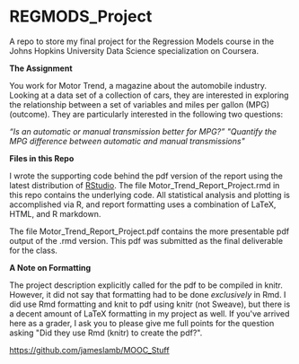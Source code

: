REGMODS_Project
===============

A repo to store my final project for the Regression Models course in the Johns Hopkins University Data Science specialization on Coursera.


**The Assignment**

You work for Motor Trend, a magazine about the automobile industry. Looking at a data set of a collection of cars, they are interested in exploring the relationship between a set of variables and miles per gallon (MPG) (outcome). They are particularly interested in the following two questions:

*“Is an automatic or manual transmission better for MPG?”*
*"Quantify the MPG difference between automatic and manual transmissions"*


**Files in this Repo**

I wrote the supporting code behind the pdf version of the report using the latest distribution of [RStudio](http://www.rstudio.com/). The file Motor_Trend_Report_Project.rmd in this repo contains the underlying code. All statistical analysis and plotting is accomplished via R, and report formatting uses a combination of LaTeX, HTML, and R markdown.

The file Motor_Trend_Report_Project.pdf contains the more presentable pdf output of the .rmd version. This pdf was submitted as the final deliverable for the class.

**A Note on Formatting**

The project description explicitly called for the pdf to be compiled in knitr. However, it did not say that formatting had to be done *exclusively* in Rmd. I did use Rmd formatting and knit to pdf using knitr (not Sweave), but there is a decent amount of LaTeX formatting in my project as well. If you've arrived here as a grader, I ask you to please give me full points for the question asking "Did they use Rmd (knitr) to create the pdf?".



https://github.com/jameslamb/MOOC_Stuff